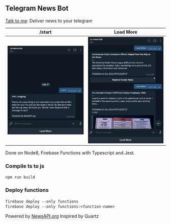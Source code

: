 ## Telegram News Bot

[Talk to me](https://telegram.me/ry_news_chat_bot): Deliver news to your telegram 

| /start | Load More |
|---|---|
|<img src="ss1.png" alt="drawing" width="400"/>|<img src="ss2.png" alt="drawing" width="400"/>|


Done on Node8, Firebase Functions with Typescript and Jest. 

### Compile ts to js
```
npm run build
```

### Deploy functions
```
firebase deploy --only functions
firebase deploy --only functions:<function-name>
```


Powered by [NewsAPI.org](https://newsapi.org)
Inspired by Quartz 
